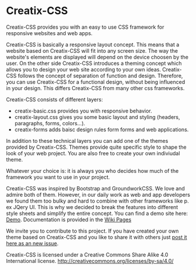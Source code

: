 Creatix-CSS
===========

Creatix-CSS provides you with an easy to use CSS framework for responsive websites and web apps.

Creatix-CSS is basically a responsive layout concept. This means that a website based on Creatix-CSS will fit into any screen size. The way the website's elements are displayed will depend on the device choosen by the user. 
On the other side Creatix-CSS introduces a theming concept which allows you to design your web site according to your own ideas. Creatix-CSS follows the concept of separation of function and design. Therefore, you can use Creatix-CSS for a functional design, without being influenced in your design. This differs Creatix-CSS from many other css frameworks.

Creatix-CSS consists of different layers:
- creatix-basic.css provides you with responsive behavior.
- creatix-layout.css gives you some basic layout and styling (headers, paragraphs, forms, colors...).
- creatix-forms adds baisc design rules form forms and web applications.

In addition to these technical layers you can add one of the themes provided by Creatix-CSS. Themes provide quite specific style to shape the look of your web project. You are also free to create your own indiviudal theme.

Whatever your choice is:  it is always you who decides how much of the framework you want to use in your project.

Creatix-CSS was inspired by Bootstrap and GroundworkCSS. We love and admire both of them. However, in our daily work as web and app developers we found them too bulky and hard to combine with other frameworks like p. ex JQery UI.  This is why we decided to break the features into different style sheets and simplify the entire concept.
You can find a demo site here: <a href="http://www.creatix.org/creatix-css/">Demo</a>.
Documentation is provided in the <a href="https://github.com/laluluny/creatix-css/wiki">Wiki Pages</a>

We invite you to contribute to this project. If you have created your own theme based on Creatix-CSS and you like to share it with others just <a href="https://github.com/laluluny/creatix-css/issues">post it here as an new issue</a>.

Creatix-CSS is licensed under a Creative Commons Share Alike 4.0 International license.
http://creativecommons.org/licenses/by-sa/4.0/

